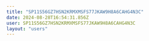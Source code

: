 ```yaml
---
title: "SP11S56GZ7HSN2KRMXMSFS77JKAW9H8A6CAHG4N3C"
date: 2024-08-28T16:54:31.856Z
user: SP11S56GZ7HSN2KRMXMSFS77JKAW9H8A6CAHG4N3C
layout: "users"
---
```

    